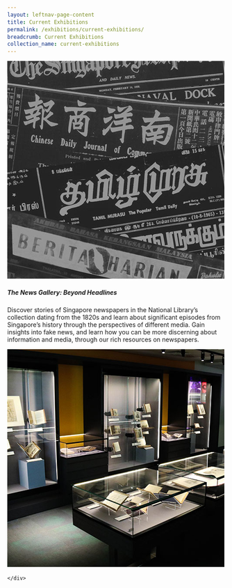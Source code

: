 ```yaml
---
layout: leftnav-page-content
title: Current Exhibitions
permalink: /exhibitions/current-exhibitions/
breadcrumb: Current Exhibitions
collection_name: current-exhibitions
---
```


<div>
	<div class="row is-multiline">
		<div class="col is-half-desktop is-half-tablet">
			<a href="/exhibitions/current-exhibitions/newsgallery/"><img src="/images/event-images/newsgallery/news-gallery-thumbnail.jpg" alt="The News Gallery: Beyond Headlines"></a>
            <h5>The News Gallery: Beyond Headlines</h5>
            <p>Discover stories of Singapore newspapers in the National Library’s collection dating from the 1820s and learn about significant episodes from Singapore’s history through the perspectives of different media. Gain insights into fake news, and learn how you can be more discerning about information and media, through our rich resources on newspapers.</p>
		</div>
		<div class="col is-half-desktop is-half-tablet">
			<a href="/exhibitions/current-exhibitions/therarecollectiongallery/"><img src="/images/event-images/rarecollection/the-rare-collection-gallery-thumbnail.jpg" alt="The Rare Collection Gallery"></a>
		</div>
      
	</div>
</div>
